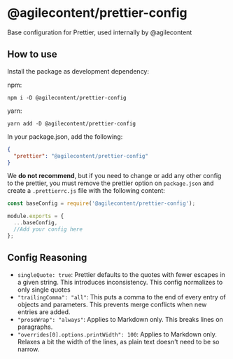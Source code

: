 # @agilecontent/prettier-config

Base configuration for Prettier, used internally by @agilecontent

## How to use

Install the package as development dependency:

npm:

```
npm i -D @agilecontent/prettier-config
```

yarn:

```
yarn add -D @agilecontent/prettier-config
```

In your package.json, add the following:

```json
{
  "prettier": "@agilecontent/prettier-config"
}
```

We **do not recommend**, but if you need to change or add any other config to the prettier, you must
remove the prettier option on `package.json` and create a `.prettierrc.js` file with the following
content:

```js
const baseConfig = require('@agilecontent/prettier-config');

module.exports = {
  ...baseConfig,
  //Add your config here
};
```

## Config Reasoning

- `singleQuote: true`: Prettier defaults to the quotes with fewer escapes in a given string. This
  introduces inconsistency. This config normalizes to only single quotes
- `"trailingComma": "all"`: This puts a comma to the end of every entry of objects and parameters.
  This prevents merge conflicts when new entries are added.
- `"proseWrap": "always"`: Applies to Markdown only. This breaks lines on paragraphs.
- `"overrides[0].options.printWidth": 100`: Applies to Markdown only. Relaxes a bit the width of the
  lines, as plain text doesn't need to be so narrow.
